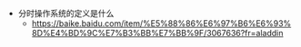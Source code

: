 + 分时操作系统的定义是什么
  + https://baike.baidu.com/item/%E5%88%86%E6%97%B6%E6%93%8D%E4%BD%9C%E7%B3%BB%E7%BB%9F/3067636?fr=aladdin